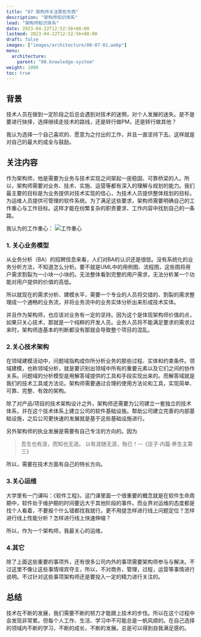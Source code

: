 ```yaml
---
title: "07 架构师关注那些东西"
description: "架构师知识体系"
lead: "架构师知识体系"
date: 2023-04-22T12:52:56+08:00
lastmod: 2023-04-22T12:52:56+08:00
draft: false
images: ["images/architecture/00-07-01.webp"]
menu:
  architecture:
    parent: "00.knowledge-system"
weight: 1000
toc: true
---
```


## 背景
技术人员在做到一定阶段之后总会遇到对技术的迷惘，对个人发展的迷失。是不是要进行抉择，选择继续走技术的路线，还是转行做PM，还是转行做其他？

我认为选择一个自己喜欢的、愿意为之付出的工作，并且一直坚持下去。这样就是对自己的最大的成全与鼓励。

## 关注内容

作为架构师，他是需要为业务与技术实现之间架起一座稳固、可靠桥梁的人。所以，架构师需要对业务、技术、实施、运营等都有深入的理解与规划的能力。我们最主要的目标是为业务提供对技术实现的信心，为技术人员提供整体规划的目标，为运维人员提供可管理的软件系统。为了满足这些要求，架构师需要明确自己的工作重心与工作目标。这样才能在纷繁复杂的职责要求、工作内容中找到自己的一条路。

我认为的工作重心：
![工作重心](images/architecture/00-07-01.webp)

### 1. 关心业务模型

从业务分析（BA）的招聘信息来看，人们对BA的认识还是很低。没有系统化的业务分析方法，不知道怎么分析。要不就是UML中的用例图、流程图，这些图将用户需求割裂为一小块一小块的。无法整体看到完整的用户需求，无法分析某一个功能对用户提供的价值的高低。

所以就现在的需求分析、建模水平，需要一个专业的人员将交错的、割裂的需求整理成一个通畅的业务流，并将业务流中的业务实体分析出来形成技术实体。

并且作为架构师，也应该对业务有一定的坚持。因为这个是体现架构师价值的点，如果只关心技术，那就是一个纯粹的开发人员。业务人员将不能满足要求的需求过来时，架构师连基本的判断都没有那就会导致整个项目的混乱。

### 2.关心技术架构

在领域建模活动中，问题域指构成你所分析业务的那些过程、实体和约束条件。领域建模，也称领域分析，就是要识别出领域中所有的重要元素以及它们之间的协作关系。问题域的分析模型是用解答域提供的工具和手段实现出来的。而解答域就是我们的技术工具或方法论。架构师需要通过合理的使用方法论和工具，实现简单、可靠、完整、有效的架构。

除了对产品/项目的技术架构设计之外，架构师还需要为公司建立一套独立的技术体系，并在这个技术体系上建立公司的软件基础设施。帮助公司建立完善的内部基础设施，之后公司更快速的发展就是基于这些基础设施进行。

另外架构师的执业发展是需要有自己专注的方向的。因为
> 吾生也有涯，而知也无涯。 以有涯随无涯，殆已！--《庄子·内篇·养生主第三》

所以，需要在技术方面有自己的特长方向。

### 3.关心运维

大学里有一门课叫：《软件工程》。这门课里面一个很重要的概念就是在软件生命周期中，软件处于维护期的时间要远大于其他阶段的事件。而业界对运维的态度都是找个人看着，不要报个什么错都找我就行。更不用提怎样进行线上问题定位？怎样进行线上性能分析？怎样进行线上快速伸缩？

所以，作为一个架构师，我最关心的运维。

### 4.其它

除了上面这些重要的事项外，还有很多公司内外的事项需要架构师参与与解决。不过这里不像让这些事情喧宾夺主，所以，不对商务，管理，过程，运营等事情进行说明。不过针对这些事项架构师还是要投入一定的精力进行关注的。

## 总结
技术在不断的发展，我们需要不断的努力才能跟上技术的步伐。所以在这个过程中会发现非常累。但每个人工作、生活、学习中不可能总是一帆风顺的。在自己选择的领域内不断的学习，不断的成长，不断的发展。总是可以得到自我满足感的。
